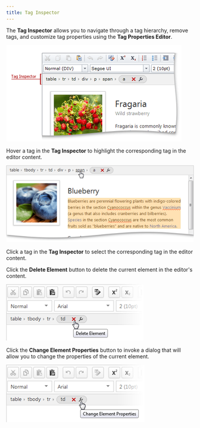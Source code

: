 ```yaml
---
title: Tag Inspector
---
```

The **Tag Inspector** allows you to navigate through a tag hierarchy, remove tags, and customize tag properties using the **Tag Properties Editor**.

![TagInspector](../../../images/Img118344.png)

Hover a tag in the **Tag Inspector** to highlight the corresponding tag in the editor content.

![TagInspector_Selection](../../../images/Img118335.png)

Click a tag in the **Tag Inspector** to select the corresponding tag in the editor content.

Click the **Delete Element** button to delete the current element in the editor's content.

![EUD_HtmlEditor_DeleteElement](../../../images/Img118578.png)

Click the **Change Element Properties** button to invoke a dialog that will allow you to change the properties of the current element.

![EUD_HtmlEditor_ChangeElementProperties](../../../images/Img118579.png)